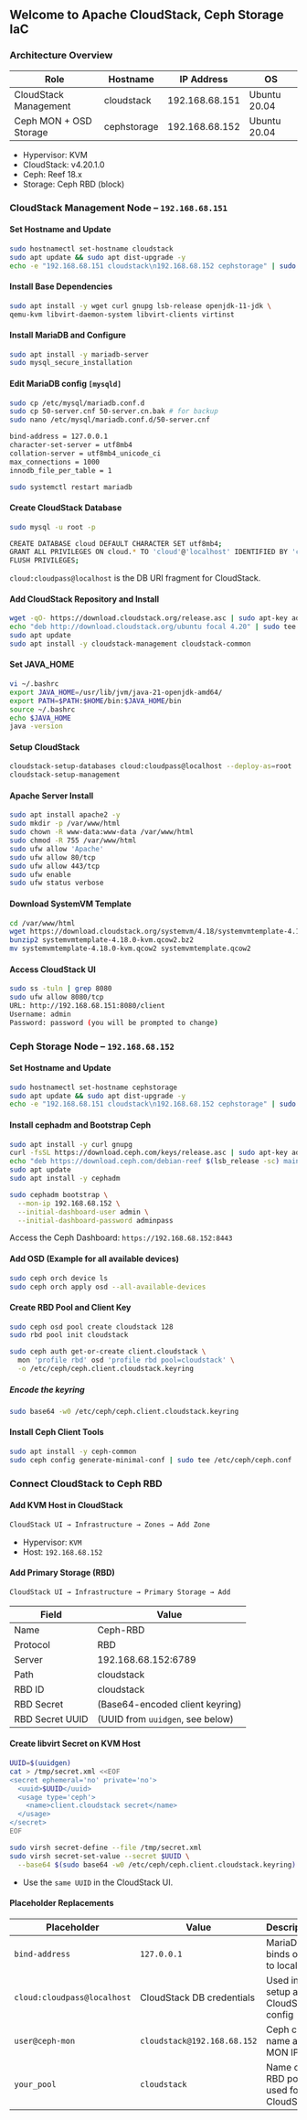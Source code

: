 ## Welcome to Apache CloudStack, Ceph Storage IaC

### Architecture Overview

| Role                   | Hostname     | IP Address     | OS           |
| ---------------------- | ------------ | -------------- | ------------ |
| CloudStack Management  | cloudstack   | 192.168.68.151 | Ubuntu 20.04 |
| Ceph MON + OSD Storage | cephstorage | 192.168.68.152 | Ubuntu 20.04 |

- Hypervisor: KVM
- CloudStack: v4.20.1.0
- Ceph: Reef 18.x
- Storage: Ceph RBD (block)

### CloudStack Management Node – `192.168.68.151`

#### Set Hostname and Update

```bash
sudo hostnamectl set-hostname cloudstack
sudo apt update && sudo apt dist-upgrade -y
echo -e "192.168.68.151 cloudstack\n192.168.68.152 cephstorage" | sudo tee -a /etc/hosts
```

#### Install Base Dependencies

```bash
sudo apt install -y wget curl gnupg lsb-release openjdk-11-jdk \
qemu-kvm libvirt-daemon-system libvirt-clients virtinst
```

#### Install MariaDB and Configure

```bash
sudo apt install -y mariadb-server
sudo mysql_secure_installation
```

#### Edit MariaDB config `[mysqld]`

```bash
sudo cp /etc/mysql/mariadb.conf.d
sudo cp 50-server.cnf 50-server.cn.bak # for backup
sudo nano /etc/mysql/mariadb.conf.d/50-server.cnf
```

```bash
bind-address = 127.0.0.1
character-set-server = utf8mb4
collation-server = utf8mb4_unicode_ci
max_connections = 1000
innodb_file_per_table = 1
```

```bash
sudo systemctl restart mariadb
```

#### Create CloudStack Database

```bash
sudo mysql -u root -p
```

```bash
CREATE DATABASE cloud DEFAULT CHARACTER SET utf8mb4;
GRANT ALL PRIVILEGES ON cloud.* TO 'cloud'@'localhost' IDENTIFIED BY 'cloudpass';
FLUSH PRIVILEGES;
```

`cloud:cloudpass@localhost` is the DB URI fragment for CloudStack.

#### Add CloudStack Repository and Install

```bash
wget -qO- https://download.cloudstack.org/release.asc | sudo apt-key add -
echo "deb http://download.cloudstack.org/ubuntu focal 4.20" | sudo tee /etc/apt/sources.list.d/cloudstack.list
sudo apt update
sudo apt install -y cloudstack-management cloudstack-common
```

#### Set JAVA_HOME

```bash
vi ~/.bashrc
export JAVA_HOME=/usr/lib/jvm/java-21-openjdk-amd64/
export PATH=$PATH:$HOME/bin:$JAVA_HOME/bin
source ~/.bashrc
echo $JAVA_HOME
java -version
```

#### Setup CloudStack

```bash
cloudstack-setup-databases cloud:cloudpass@localhost --deploy-as=root
cloudstack-setup-management
```

#### Apache Server Install

```bash
sudo apt install apache2 -y
sudo mkdir -p /var/www/html
sudo chown -R www-data:www-data /var/www/html
sudo chmod -R 755 /var/www/html
sudo ufw allow 'Apache'
sudo ufw allow 80/tcp
sudo ufw allow 443/tcp
sudo ufw enable
sudo ufw status verbose
```

#### Download SystemVM Template

```bash
cd /var/www/html
wget https://download.cloudstack.org/systemvm/4.18/systemvmtemplate-4.18.0-kvm.qcow2.bz2
bunzip2 systemvmtemplate-4.18.0-kvm.qcow2.bz2
mv systemvmtemplate-4.18.0-kvm.qcow2 systemvmtemplate.qcow2
```

#### Access CloudStack UI

```bash
sudo ss -tuln | grep 8080
sudo ufw allow 8080/tcp
URL: http://192.168.68.151:8080/client
Username: admin
Password: password (you will be prompted to change)
```

### Ceph Storage Node – `192.168.68.152`

#### Set Hostname and Update

```bash
sudo hostnamectl set-hostname cephstorage
sudo apt update && sudo apt dist-upgrade -y
echo -e "192.168.68.151 cloudstack\n192.168.68.152 cephstorage" | sudo tee -a /etc/hosts
```

#### Install cephadm and Bootstrap Ceph

```bash
sudo apt install -y curl gnupg
curl -fsSL https://download.ceph.com/keys/release.asc | sudo apt-key add -
echo "deb https://download.ceph.com/debian-reef $(lsb_release -sc) main" | sudo tee /etc/apt/sources.list.d/ceph.list
sudo apt update
sudo apt install -y cephadm

sudo cephadm bootstrap \
  --mon-ip 192.168.68.152 \
  --initial-dashboard-user admin \
  --initial-dashboard-password adminpass
```

Access the Ceph Dashboard: `https://192.168.68.152:8443`

#### Add OSD (Example for all available devices)

```bash
sudo ceph orch device ls
sudo ceph orch apply osd --all-available-devices
```

#### Create RBD Pool and Client Key

```bash
sudo ceph osd pool create cloudstack 128
sudo rbd pool init cloudstack

sudo ceph auth get-or-create client.cloudstack \
  mon 'profile rbd' osd 'profile rbd pool=cloudstack' \
  -o /etc/ceph/ceph.client.cloudstack.keyring
```

##### Encode the keyring

```bash
sudo base64 -w0 /etc/ceph/ceph.client.cloudstack.keyring
```

#### Install Ceph Client Tools

```bash
sudo apt install -y ceph-common
sudo ceph config generate-minimal-conf | sudo tee /etc/ceph/ceph.conf
```

### Connect CloudStack to Ceph RBD

#### Add KVM Host in CloudStack

```bash
CloudStack UI → Infrastructure → Zones → Add Zone
```

- Hypervisor: `KVM`
- Host: `192.168.68.152`

#### Add Primary Storage (RBD)

```bash
CloudStack UI → Infrastructure → Primary Storage → Add
```

| Field           | Value                            |
| --------------- | -------------------------------- |
| Name            | Ceph-RBD                         |
| Protocol        | RBD                              |
| Server          | 192.168.68.152:6789              |
| Path            | cloudstack                       |
| RBD ID          | cloudstack                       |
| RBD Secret      | (Base64-encoded client keyring)  |
| RBD Secret UUID | (UUID from `uuidgen`, see below) |

#### Create libvirt Secret on KVM Host

```bash
UUID=$(uuidgen)
cat > /tmp/secret.xml <<EOF
<secret ephemeral='no' private='no'>
  <uuid>$UUID</uuid>
  <usage type='ceph'>
    <name>client.cloudstack secret</name>
  </usage>
</secret>
EOF

sudo virsh secret-define --file /tmp/secret.xml
sudo virsh secret-set-value --secret $UUID \
  --base64 $(sudo base64 -w0 /etc/ceph/ceph.client.cloudstack.keyring)
```

- Use the `same UUID` in the CloudStack UI.

#### Placeholder Replacements

| Placeholder                 | Value                       | Description                            |
| --------------------------- | --------------------------- | -------------------------------------- |
| `bind-address`              | `127.0.0.1`                 | MariaDB binds only to localhost        |
| `cloud:cloudpass@localhost` | CloudStack DB credentials   | Used in DB setup and CloudStack config |
| `user@ceph-mon`             | `cloudstack@192.168.68.152` | Ceph client name and MON IP            |
| `your_pool`                 | `cloudstack`                | Name of RBD pool used for CloudStack   |
